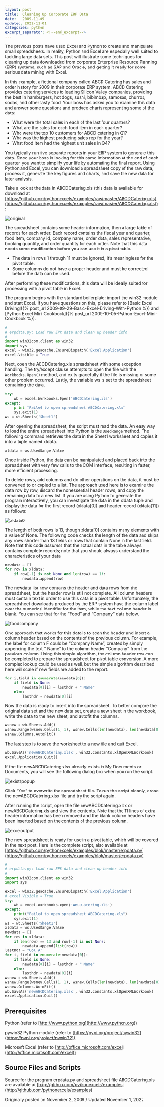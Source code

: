 ```yaml
---
layout: post
title:  Cleaning Up Corporate ERP Data
date:   2009-11-09
updated: 2022-11-01
categories: python
excerpt_separator: <!--end_excerpt-->
---
```


The previous posts have used Excel and Python to create and manipulate
small spreadsheets. In reality, Python and Excel are especially well
suited to tackling large data sets. This post will illustrate some
techniques for cleaning up data downloaded from corporate Enterprise
Resource Planning (ERP) systems, such as SAP and Oracle, and getting
it ready for some serious data mining with Excel.

<!--end_excerpt-->

In this example, a fictional company called ABCD Catering has sales
and order history for 2009 in their corporate ERP system. ABCD
Catering provides catering services to leading Silicon Valley
companies, providing the best in hamburgers, hot dogs, sushi,
bibimbap, samosas, churros, sodas, and other tasty food. Your boss has
asked you to examine this data and answer some questions and produce
charts representing some of the data:

* What were the total sales in each of the last four quarters?
* What are the sales for each food item in each quarter?
* Who were the top 10 customers for ABCD catering in Q1?
* Who was the highest producing sales rep for the year?
* What food item had the highest unit sales in Q4?

You typically run five separate reports in your ERP system to generate
this data. Since your boss is looking for this same information at the
end of each quarter, you want to simplify your life by automating the
final report. Using Python and Excel, you can download a spreadsheet
copy of the raw data, process it, generate the key figures and charts,
and save the new data for later analysis.

Take a look at the data in ABCDCatering.xls (this data is available for download at [https://github.com/pythonexcels/examples/raw/master/ABCDCatering.xls](https://github.com/pythonexcels/examples/raw/master/ABCDCatering.xls)):

![original](/assets/images/20091102_original.png)

The spreadsheet contains some header information, then a large table
of records for each order. Each record contains the fiscal year and
quarter, food item, company id, company name, order data, sales
representative, booking quantity, and order quantity for each order.
Note that this data needs some modification before you can use it in a
pivot table.

* The data in rows 1 through 11 must be ignored, it’s
meaningless for the pivot table.
* Some columns do not have a proper header and must be corrected
before the data can be used.

After performing these modifications, this data will be ideally suited
for processing with a pivot table in Excel.

The program begins with the standard boilerplate: import the win32 module and
start Excel. If you have questions on this, please refer to
[Basic Excel Driving]({% post_url 2009-09-29-Basic-Excel-Driving-With-Python %}) and
[Python Excel Mini Cookbook]({% post_url 2009-10-05-Python-Excel-Mini-Cookbook %}).

```python
#
# erpdata.py: Load raw EPR data and clean up header info
#
import win32com.client as win32
import sys
excel = win32.gencache.EnsureDispatch('Excel.Application')
excel.Visible = True
```

Next, open the ABCDCatering.xls spreadsheet with some exception
handling. The try/except clause attempts to open the file with the
``Workbooks.Open()`` method, and exits gracefully if the file is
missing or some other problem occurred. Lastly, the variable ws is
set to the spreadsheet containing the data.

```python
try:
    wb = excel.Workbooks.Open('ABCDCatering.xls')
except:
    print "Failed to open spreadsheet ABCDCatering.xls"
    sys.exit(1)
ws = wb.Sheets('Sheet1')
```

After opening the spreadsheet, the script must read the data. An easy
way to load the entire spreadsheet into Python is the ``UsedRange``
method. The following command retrieves the data in the Sheet1
worksheet and copies it into a tuple named xldata.

```python
xldata = ws.UsedRange.Value
```

Once inside Python, the data can be manipulated and placed back into the
spreadsheet with very few calls to the COM interface, resulting in faster, more
efficient processing.

To delete rows, add columns and do other operations on the data, it
must be converted to or copied to a list. The approach used here is to
examine the data row by row, discard the nonessential header rows, and
copy the remaining data to a new list. If you are using Python to
generate the program interactively, you can investigate the data in
the xldata tuple and display the data for the first record (xldata[0])
and header record (xldata[11]) as follows:

![xldata0](/assets/images/20190930_erp_idle.png)

The length of both rows is 13, though xldata[0] contains many elements
with a value of None. The following code checks the length of the data
and skips any rows shorter than 13 fields or rows that contain None in
the last field. Note that this code <em>assumes</em> that the actual
data in the table always contains complete records; note that you
should always understand the characteristics of your data.

```python
newdata = []
for row in xldata:
    if row[-1] is not None and len(row) == 13:
        newdata.append(row)
```

The newdata list now contains the header and data rows from the spreadsheet, but
the header row is still not complete. All column headers must contain text in
order to use this data in a pivot table. Unfortunately, the spreadsheet
downloads produced by the ERP system have the column label over the numerical
identifier for the item, while the text column header is blank. You can see that
for the “Food” and “Company” data below.

![foodcompany](/assets/images/20091102_foodcompany.png)

One approach that works for this data is to scan the header and insert
a column header based on the contents of the previous column. For
example, the label for column F could be “Company Name”, created by
simply appending the text “ Name” to the column header “Company” from
the previous column. Using this simple algorithm, the column header row
can be completed to prepare the spreadsheet for pivot table
conversion. A more complex lookup could be used as well, but the
simple algorithm described here will scale if new fields are added to
the report.

```python
for i,field in enumerate(newdata[0]):
    if field is None:
        newdata[0][i] = lasthdr + " Name"
    else:
        lasthdr = newdata[0][i]
```

Now the data is ready to insert into the spreadsheet. To better
compare the original data set and the new data set, create a new sheet
in the workbook, write the data to the new sheet, and autofit the
columns.

```python
wsnew = wb.Sheets.Add()
wsnew.Range(wsnew.Cells(1, 1), wsnew.Cells(len(newdata), len(newdata[0]))).Value = newdata
wsnew.Columns.AutoFit()
```

The last step is to save the worksheet to a new file and quit Excel.

```python
wb.SaveAs('newABCDCatering.xlsx', win32.constants.xlOpenXMLWorkbook)
excel.Application.Quit()
```

If the file newABCDCatering.xlsx already exists in My Documents or
Documents, you will see the following dialog box when you run the
script.

![existspopup](/assets/images/20190930_abcd_file_exists.png)

Click “Yes” to overwrite the spreadsheet file. To run the script
cleanly, erase the newABCDCatering.xlsx file and try the script again.

After running the script, open the file newABCDCatering.xlsx or
newABCDCatering.xls and view the contents. Note that the 11 lines of
extra header information has been removed and the blank column headers
have been inserted based on the contents of the previous column.

![exceloutput](/assets/images/20091102_exceloutput.png)

The new spreadsheet is ready for use in a pivot table, which will be covered in
the next post. Here is the complete script, also available at [https://github.com/pythonexcels/examples/blob/master/erpdata.py](https://github.com/pythonexcels/examples/blob/master/erpdata.py)


```python
#
# erpdata.py: Load raw EPR data and clean up header info
#
import win32com.client as win32
import sys

excel = win32.gencache.EnsureDispatch('Excel.Application')
# excel.Visible = True
try:
    wb = excel.Workbooks.Open('ABCDCatering.xls')
except:
    print("Failed to open spreadsheet ABCDCatering.xls")
    sys.exit(1)
ws = wb.Sheets('Sheet1')
xldata = ws.UsedRange.Value
newdata = []
for row in xldata:
    if len(row) == 13 and row[-1] is not None:
        newdata.append(list(row))
lasthdr = "Col A"
for i, field in enumerate(newdata[0]):
    if field is None:
        newdata[0][i] = lasthdr + " Name"
    else:
        lasthdr = newdata[0][i]
wsnew = wb.Sheets.Add()
wsnew.Range(wsnew.Cells(1, 1), wsnew.Cells(len(newdata), len(newdata[0]))).Value = newdata
wsnew.Columns.AutoFit()
wb.SaveAs('newABCDCatering.xlsx', win32.constants.xlOpenXMLWorkbook)
excel.Application.Quit()
```

## Prerequisites

Python (refer to [http://www.python.org](http://www.python.org))

pywin32 Python module (refer to [https://pypi.org/project/pywin32](https://pypi.org/project/pywin32))

Microsoft Excel (refer to [http://office.microsoft.com/excel](http://office.microsoft.com/excel))

## Source Files and Scripts

Source for the program erpdata.py and spreadsheet file ABCDCatering.xls are
available at [http://github.com/pythonexcels/examples](http://github.com/pythonexcels/examples)

Originally posted on November 2, 2009 / Updated November 1, 2022
